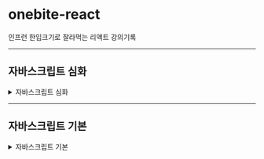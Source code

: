 # onebite-react

인프런 한입크기로 잘라먹는 리액트 강의기록

---

## 자바스크립트 심화

<details>
<summary>자바스크립트 심화</summary>
<div markdown="1">

<details>
<summary>Truthy & Falsy</summary>
<div markdown="1">

### 1. Truthy & Falsy

- 참이나 거짓을 의미하지 않는 값도, 조건문 내에서 참이나 거짓으로 평가하는 특징

#### 1) Falsy한 값

- undefined
- null
- 0
- -0
- NaN
- ""
- 0n

```javascript
let f1 = undefined;
let f2 = null;
let f3 = 0;
let f4 = -0;
let f5 = NaN;
let f6 = "";
let f7 = 0n;
```

#### 2) Truthy한 값

- 7가지 falsy한 값 제외하고 나머지 모든 값

- 문자열 "hello"
- 숫자 123
- 배열 []
- 객체 {}
- 함수 () => {}

```javascript
let t1 = "hello";
let t2 = 123;
let t3 = [];
let t4 = {};
let t5 = () => {};
```

#### 활용

```javascript
function printName(person) {
  console.log(person.name);
}

let person; // undefined
printName(person); // type 에러 undefined으로 부터 프로퍼티 읽을 수 없다

person = null;

function printName2(person) {
  if (person === undefined) {
    // || person === null 로 조건 추가해야함 > 너무 복잡하기 때문에  not 연산자 사용 !person
    console.log("person의 값이 없음");
    return; // return 조건에 맞으면 아래 함수로 접근하지 못하도록 종료
  }
  console.log(person.name); // 매개변수가 null일때 false가 되어 콘솔 실행
}
```

</div>
</details>

<details>
<summary>단락평가(short-circuit Evaluation)</summary>
<div markdown="1">

### 2. 단락평가(short-circuit Evaluation)란?

- and 나 or 같은 논리연산식에서 해당 연산의 결과를 확정 할 수 있다면 두번째 피연산자에는 접근하지 않는 자바스크립트의 특징
- 단락평가를 이용하면 조건문을 사용하지 않고도 특정 상황에서 함수를 호출하지 않도록 방지하거나 어떤 값들을 굳이 계산하지 않도록 제한하는 등 다양한 기능 개발 가능함

```javascript
function returnFalse() {
  console.log("False 함수");
  return false; // falsy한 값
}

function returnTrue() {
  console.log("True 함수");
  return true;
}

console.log(returnFalse() && returnTrue()); // "False 함수", false 출력
// -> and는 모두 true일때 true를 출력하고 하나라도 false라면 false를 출력 하게 되기 때문에
// 첫번째 연산자가 false이면 다음 연산자 결과가 뭔든 false를 출력하기 때문에 다음 연산자에 접근 하지 않음 > 단락평가 작동

console.log(returnTrue() || returnFalse()); // "True 함수", true 출력
// -> or은 둘중 하나가 true일때 true를 출력하고 둘다 false라면 false를 출력 하게 되기 때문에
// 첫번째 연산자가 Ture이면 다음 연산자 결과가 뭔든 Ture를 출력하기 때문에 다음 연산자에 접근 하지 않음 > 단락평가 작동
```

#### 단락 평가 활용 사례

```javascript
function printName(person) {
  // if (!person) {
  //   console.log("person에 값이 없음");
  //   return;
  // }
  // console.log(person.name);

  // => 단략 평가를 활용하여 축약됨
  console.log(person && person.name);
}

printName(); // person이 undefined falsy한 값이기 때문에 person.name까지 접근 안함

function printName2(person) {
  const name = person && person.name;
  console.log(name || "person의 값이 없음");
}

printName2(); // undefined이 전달되서 and 연산자에서 name이 undefined truthy한 문자열 "person의 값이 없음" 출력
printName2({ name: "이정현" }); // and 연산자에서 truthy person.name값이 name 변수에 저장되고 or 연산자에서 name 변수가 truthy한 값이라 이정환 출력
```

</div>
</details>

<details>
<summary>구조 분해 할당</summary>
<div markdown="1">

#### 1) 배열의 구조 분해 할당

```javascript
let arr = [1, 2, 3];

// let one = arr[0];
// let two = arr[1];
// let three = arr[2];
// 각각의 변수들에 하나하나 할당해줘야 하는 불편함
// => 구조분해 할당으로 해결

let [one, two, three, four, five = 5] = arr;

console.log(one, two, three, four, five);
// 1, 3, 3, undefined, 5
```

#### 2) 객체의 구조 분해 할당

```javascript
let person = {
  name: "이정현",
  age: 27,
  hobby: "테니스",
};

let { name, age: myAge, hobby, extra = "hellow" } = person;

console.log(name, myAge, hobby, extra); // 이정한 27 테니스 hellow
```

#### 3) 객체 구조 분해 할당을 이용해서 함수의 매개변수를 받는 방법

```javascript
const func = ({ name, age, hobby, extra }) => {
  console.log(name, age, hobby, extra); // 이정한 27 테니스 undefined
};

func(person);
```

</div>
</details>

<details>
<summary>Spread 연산자 & Rest 매개변수</summary>
<div markdown="1">

### 3. Spread 연산자 & Rest 매개변수란?

#### 1) Spread 연산자

- spread : 흩뿌리다, 펼치다 라는 뜻
- 객체나 배열에 저장된 여러개의 값을 개별로 흩뿌려주는 역할

```javascript
let arr1 = [1, 2, 3];
// let arr2 = [4, arr1[0], arr1[1], arr1[2], 5, 6];
let arr2 = [4, ...arr1, 5, 6]; //...가 spread 연산자
console.log(arr2); // [4, 1, 2, 3, 5, 6]

let obj1 = {
  a: 1,
  b: 2,
};

let obj2 = {
  ...obj1,
  c: 3,
  d: 4,
};

console.log(obj2); // { a: 1, b: 2, c: 3, d: 4 }

function funcA(p1, p2, p3) {
  console.log(p1, p2, p3); // [1, 2, 3]
}

funcA(...arr1); // 각각 풀어해쳐저서 잘 할당됨
```

#### 2) Rest 매개변수

- rest : 나머지 매개변수
- 여러개의 매개변수를 받아야 할때 배열로 한번에 받아 올 수 있게 해주는 문법

```javascript
function funcB(...rest) {
  console.log(rest);
}

funcB(...arr1);

// 배열에서 첫번째 인수는 one에서 저장, 두번째 인수는 two에 저장 나머지 ...rest
// rest 매개변수 뒤에는 추가적으로 매개변수 선언 할 수 없다. 이유는 rest는 나머지 변수를 저장하기 때문에
// 반드시 rest라는 단어 쓸 필요 없음 ...만 붙으면 rest 변수로 사용 가능

function funcB(one, two, ...rest) {
  console.log(rest);
}

funcB(...arr1);
```

</div>
</details>

<details>
<summary>원시타입 vs 객체타입</summary>
<div markdown="1">

### 4. 원시타입 vs 객체타입

#### 1) 원시타입

- Number, String, Boolean 등... 값 자체로써 변수에 저장되고 복사 된다.
- 값이 변경되면 메모리에 있는 값이 수정되는 것이 아니라 새로운 메모리에 변수 저장되어 불변값이라 함

```javascript
let p1 = 1;
let p2 = p1;

p2 = 2;
```

#### 2) 객체타입

- Object, Array, Function등...
- 참조값을 통해 변수에 저장되고 복사된다.
- o2 변수가 o1을 바라보고 있기 때문에 o2의 값이 변경되면 메모리 o1의 원본값이 변경되서 가변값이다
- 객체 타입의 값을 변경할 때 의도치 않게 값이 수정될 수 있다. 사이드 이펙트 : 의도하지 않았는데 다른 값의 변화를 가저오는 현상
- 참조값이 아닌 프로퍼티 기준으로 비교하고 싶다면 JSON.stringify()같은 객체를 문자열로 형 변환하는 함수를 사용하여 비교

```javascript
let o1 = { name: "이정환" };
let o2 = o1; // 얕은 복사 객체의 참조값을 복사 -> 원본 객체가 수정될 수 있어 위험
let o3 = { ...o1 }; // 갚은 복사 새로운 객체를 생성하면서 프로퍼티만 따로 복사 -> 원본 객체가 수정될 일 없이 안전함

o2.name = "홍길동";

console.log(o1 === o2); // true 서로 같은 참조값을 가지기 때문에 -> 얕은 비교
console.log(o1 === o3); // False 객체간의 비교연산은 참조값을 기준으로 이뤄지기 때문에 서로 다른 참조값을 가짐으로 false 출력

JSON.stringify(o1) === JSON.stringify(o2); // -> 깊은 비교
```

</div>
</details>

<details>
<summary>반복문으로 배열과 객체 순회하기</summary>
<div markdown="1">

### 5. 반복문으로 배열과 객체 순회하기

#### 순회(lteration)이란?

- 배열, 객체에 저장된 여러개의 값에 순서대로 하나씩 접근하는 것을 말함

#### 1) 배열 순회

##### a. 배열 인덱스

```javascript
let arr = [1, 2, 3];

for (let i = 0; i < arr.length; i++) {
  console.log(arr[i]);
}

let arr2 = [4, 5, 6, 7, 8];

for (let i = 0; i < arr2.length; i++) {
  console.log(arr2[i]);
}
```

##### b. for of 반복문

```javascript
let arr = [1, 2, 3];

for (let item of arr) {
  console.log(item);
}
```

#### 2) 객체 순회

##### a. Object.keys

- 객체에서 key 값들만 뽑아서 새로운 배열로 반환

```javascript
let saram = {
  name: "이정환",
  age: 27,
  hobby: "테니스",
};

let keys = Object.keys(person);

for (let i = 0; i < keys.length; i++) {
  console.log(keys[i]);
}

for (let key of keys) {
  console.log(key, saram[key]);

  const value = saram[key];
  console.log(key, value);
}
```

##### b. Object.values

- 객체에서 value 값들만 뽑아서 새로운 배열로 반환

```javascript
let values = Object.values(saram);

for (let value of values) {
  console.log(value);
}

// 2.3 for in
for (let key in saram) {
  const value = saram[key];
  console.log(key, value);
}
```

</div>
</details>

<details>
<summary>배열 메서드 1. 요소 조작</summary>
<div markdown="1">

### 5. 반복문으로 배열과 객체 순회하기

#### 1) push

- 배열의 맨 뒤에 새로운 요소를 추가

```javascript
let arr1 = [1, 2, 3];
arr1.push(4);
const newLength = arr1.push(4, 5, 6, 7);

console.log(arr1); // 1, 2, 3, 4
console.log(newLength); // 7
```

#### 2) pop

- 배열 맨 뒤에 요소 제거하고 반환

```javascript
let arr2 = [1, 2, 3];
const popedItem = arr2.pop();
console.log(popedItem); // 1, 2
```

#### 3) shift

- 배열의 맨 앞에 있는 요소를 제거, 반환

```javascript
let arr3 = [1, 2, 3];
const shiftedItem = arr3.shift();
console.log(shiftedItem); // 1, 2
```

#### 4) unshift

- 배열의 맨 앞에 새로운 요소를 추가하는 메서드

```javascript
let arr4 = [1, 2, 3];
arr4.unshift(0);
const newLength2 = arr4.unshift(0);
console.log(arr4); // 0, 1, 2, 3
console.log(newLength2); // 4
```

**※주의사항**
<br>
_shift/unshift는 push/pop보다 느리게 작동 하는데 그 이유는 배열은 인덱스를 기반으로 순차적으로 작동하는데 push/pop은 배열 맨뒤의 인덱스를 추가/제거하거나 되어 큰 문제가 없음지만 shift/unshift는 배열의 맨 앞을 추가/제거하기 때문에 인덱스를 새롭게 적용하기 때문에 더 느리게 작용함_

#### 5) slice

- 마치 가위처럼 배열의 특정 범위를 잘라내서 새로운 배열로 반환
- slice(시작index, 끝index + 1) -> 두번째 인수 생략시 시작부터 마지막까지 자름

```javascript
let arr5 = [1, 2, 3, 4, 5];
let sliced = arr5.slice(2, 5); // arr5.slice(2) 동일한 값
let sliced2 = arr5.slice(2);
let sliced3 = arr5.slice(-1); // 뒤에서 부터 1개만 잘라라
let sliced4 = arr5.slice(-3); // 뒤에서 부터 3개 잘라라

console.log(sliced); // 3, 4, 5
console.log(sliced2); // 3, 4, 5
console.log(sliced3); // 5
console.log(sliced4); // 3, 4, 5
console.log(arr5); // 1, 2, 3, 4, 5 원본 변경 안됨
```

#### 6) concat

- 두개의 서로 다른 배열을 이어 붙여서 새로운 배열로 만듬

```javascript
let arr6 = [1, 2];
let arr7 = [3, 4];
let concatArr = arr6.concat(arr7);

console.log(concatArr); // 1, 2, 3, 4
```

</div>
</details>

</div>
</details>

---

## 자바스크립트 기본

<details>
<summary>자바스크립트 기본</summary>
<div markdown="1">

<details>
<summary>변수와 상수</summary>
<div markdown="1">

### 1. 변수와 상수

값을 저장하는 **박스**와 같은 역할을 합니다.

- 선언한다: 변수/상수를 만들 때 이름을 붙이고 값을 정함
- 초기화 한다: 선언된 변수/상수에 저장할 초기값을 할당
- 네이밍/명명: 변수/상수에 이름을 붙임
- 같은 블록 범위에서 중복된 이름으로 다시 선언할 수 없음

#### 1) 변수

- 변수는 언제든지 값의 변경이 가능
- 값이 변경 가능하기 때문에 초기값을 설정하지 않아도 됨
- 초기값을 설정하지 않으면 값이 없다는 의미인 undefined가 출력

```javascript
let age = 27; // age로 변수 선언하고 27값을 주어 초기화
let age; // undefined로 출력, 중복이름 선언 불가

age = 30; // 변수 값 변경
```

#### 2) 상수

- 변수와 다르게 선언 한 후에는 값을 변경 할 수 없음 초기화된 값 유지
- 변경 할 수 없거나 변하지 않아야 할 때 사용하여 선언
- 값을 변경 할 수 없기 때문에 초기화가 반드시 필요

```javascript
const birth = "1990. 11. 21"; // birth로 선언하고 초기화 반드시
const birth; // 초기화 선언 하지않으면 오류 초기화 반드시

birth = "1997. 11. 21"; // 변경 불가능 오류
```

#### 3) 네이밍 규칙/변수 명명규칙

1. $, \_ 제외한 기호는 사용 할 수 없다.
2. 숫자로 시작할 수 없다.
3. 예약어(문법용어)를 사용할 수 없다.
4. 협업을 위해 의미있는 단어의 조합으로 네이밍 짖기
</div>
</details>

<details>
<summary>자료형(Type)</summary>
<div markdown="1">

### 2. 자료형(Type)

동일한 속성이나 특성을 가진 원소들의 집합

#### 1) 원시타입 : 프로그래밍에 있어 기본적인 타입

##### a. number

- 양수 무한대 infinity
- 음수 무한대 -infinity
- 수치연산 실패 결과값 NaN(not a number) (ex: 문자열 + 숫자 같은 말도 안되는 연산 하면 나옴

##### b. string

- ${변수/상수명}`을 활용하여 스트링에 변수 적용

```javascript
let myName = "윤혜경";
let myCompany = "aicess";

let introduceText = `${myName}은 ${myLocation}에 다닙니다.`;
```

##### c. boolean

- 참/거짓

```javascript
let isSwitchOn = true; // 스위치가 on이면 true 이다 \
let isEmpty = false;

// boolean 변수명은 'is = ~이다' 를 붙임
```

##### d. null

- 아무것도 없는 상태

```javascript
let empty = null;
```

##### e. undefined

- 값이 할당 안된 상태

```javascript
let empty;

console.log(empty); // undefined 출력
```

#### 2) 객체타입

##### a. object

- array
- function
- RegexExp
</div>
</details>

<details>
<summary>형 변환(Type Casting)</summary>
<div markdown="1">

### 3. 형 변환(Type Casting)

값의 타입을 다른 타입으로 변경

#### 1) 묵시적 형 변환 (암묵적) : 자바스크립트 엔진이 알아서 형 변환

- 특정 하나의 변수의 값을 형변환 했을때 오류가 나지않고 연산이 잘 될 수 있는 경우에 만 묵시적 형 변환이 일어남

```javascript
let num = 10;
let str = "20";

const result = num + str;
console.log(result); // 1020 출력 -> num이 string으로 js가 알아서 형 변환
```

#### 2) 명시적 형 변환 : 개발자가 직접 형 변환을 일으킴

- 내장함수(js 기본적 제공 함수)등을 이용해 직접 형 변환 실시

##### a. 문자열 → 숫자

```javascript
let str1 = "10";
let strToNum1 = Number(str1);

let str2 = "10개";
let strToNum2 = parseInt(str2);

console.log(strToNum1); // 10
console.log(strToNum2); // 10
```

##### b. 숫자 → 문자

```javascript
let num1 = 20;
let numToStr1 = String(str1);

console.log(numToStr1 + "입니다."); // 20입니다.
```

</div>
</details>

<details>
<summary>연산자(Operator)</summary>
<div markdown="1">

### 4. 연산자(Operator)란?

- 프로그래밍에서의 다양한 연산을 위한 기호, 키워드

#### 1) 대입 연산자 : ex) let var1 = 1; 에서 =이 대입연산자

#### 2) 산술 연산자 : +, -, \*, /, %

#### 3) 복합 대입 연산자

```javascript
let num = 10;
num = num + 20; //을 줄여서
num += 20; // 으로 사용하는 것 +=는 복합 대입 연산자
num -= 20; // -10
num *= 20; // 200
num /= 20; // 0.5
num %= 20; // 1
```

#### 4) 증감 연산자

```javascript
let num = 10;
num++; //1만 증감 변수명 뒤에 ++하면 라인이 끝나고 증감
console.log(num); // 11 후위연산

let num2 = 10;
console.log(num++); // 10출력 다음라인 되어야 1추가
// 해당라인에 증감 하고 싶다면 복합대행 연산자 사용 하거나
console.log((num2 += 1)); // 11
console.log(++num2); // 11 전위연산 라인에 바로 적용

let num3 = 10;
console.log(--num3); // 9 전위연산
console.log(num3--); // 9 후위연산
console.log(num3); // 8 후위연산 적용됨
```

#### 5) 논리 연산자 : boolean 값을 다룰때 사용

- or : true || false 둘중 하나만 참
- and : ture && false 둘다 참
- not : !ture 반대

```javascript
let or = true || false; // 둘중 하나만 조건이 true면 true
let and = true && false; // 둘다 true여야 하는데 아니여서 false 출력
let not = !true; // ture의 반대

console.log(or, and, not); // true, false, false
```

#### 6) 비교 연산자 : 두개의 값을 비교하는 연산자

- === : 서로 값과 자료형 타입이 같은 지 비교
- !== : 서로 값이 같지 않은 지 비교
- == : 자료형 타입은 비교하지 않고 값이 같은 지 만 비교
- `>, <` : 대/소 비교
- `>=, <=` : 크거나 같은, 작거나 같은 값의 비교

```javascript
let comp1 = 1 === 2;
let comp2 = 1 !== 2;
let comp3 = 1 === "1";
let comp4 = 1 == "1";

console.log(comp1); // 값이 달라서 false
console.log(comp2); // 같지 않아서 true
console.log(comp3); // 자료형 타입이 달라서 false
console.log(comp4); // 자료형은 비교하지 않고 값만 비교 하기 때문에 true

let comp5 = 2 > 1; // 2보다 작음 true
let comp6 = 2 < 1; // 2보다 크지 않음 false

let comp7 = 2 >= 2; // 2보다 작거나 같음 true
let comp8 = 2 <= 2; // 2보다 크거나 같음 true
```

#### 7) null 병합 연산자 : 존재하는 값을 추려내는 연산자

- null, undefined가 아닌 값을 찾아내는 연산자

```javascript
let var1;
let var2 = 10;
let var3 = 20;

let var4 = var1 ?? var2; // 양쪽 피연산자(참여하는)값 중에 null, undefined가 아닌 값을 찾아내서 var4에 저장
console.log(var4); // 10

let var5 = var1 ?? var3;
console.log(var5); // 20

let var6 = var2 ?? var3; // 피연산자가 둘다 null, undefined가 아닌경우 처음에 적힌 var2값 저장
console.log(var6); // 10
let var7 = var3 ?? var2; // 피연산자가 둘다 null, undefined가 아닌경우 처음에 적힌 var3값 저장
console.log(var7); // 20

let userName = "윤혜경"; // let userName; 선언되면 Console.log에 굥굥이 출력
let userNicName = "굥굥이";
let displayName = userName ?? userNicName; // userName이 존재한다면 userName값을 저장하고, userName값이 없다면 userNicName의 값이 저장됨
console.log(displayName); // 윤혜경
```

#### 8) type of 연산자 : 값의 타입을 문자열로 변환하는 기능을 하는 연산자

- null, undefined가 아닌 값을 찾아내는 연산자

```javascript
let var8 = 1; // 자바스크립트 변수는 숫자값을 넣고 변수에 문자값을 넣는게 가능 변수 타입이 고정되어 있지 않음
var8 = "hellow";

let t1 = typeof var8; // hellow라는 문자열이기 때문에
console.log(t1); // string
```

#### 9) 삼항 연산자 : 항을 3개 사용하는 연산자

- 항을 3개 사용하는 연산자
- 조건식을 이용해서 참, 거짓일 때의 값을 다르게 반환
- 항이란? userName ?? userNicName 이 식에서 userName, userNicName이 각각 항이고, userName ?? userNicName는 2항

```javascript
let var9 = 10;

// 요구사항 : 변수 res에 var9의 값이 짝수-> "짝", 홀수-> "홀"
let res = var9 % 2 === 0 ? "짝수" : "홀수";
console.log(res); // 짝수
```

</div>
</details>

<details>
<summary>조건문(Conditional Statement)</summary>
<div markdown="1">

### 5. 조건문(Conditional Statement)이란?

특정 조건을 만족했을 때에만 실행되는 코드를 작성하기 위한 문법
대표적으로 if, switch 조건문

#### 1) if

```javascript
let num = 10;
if (num >= 10) {
  // 조건이 참
  console.log("num은 10 이상입니다.");
  console.log("조건이 참 입니다!");
} else if (num >= 5) {
  // 첫번째 조건이 만족되지 않을 때
  // else if는 갯수 제한이 없음
  console.log("num은 3이상 입니다.");
} else if (num >= 3) {
  console.log("num은 3 이상입니다.");
} else {
  // 조건 거짓  else: 그렇지 않으면
  console.log("조건이 거짓입니다!");
}
```

#### 2) switch

- if문과 기능 자체는 동일
- 다수의 조건을 처리할 때 if보다 더 직관적

```javascript
let animal = "cat"; // 어떠한

switch (
  animal // animal 변수 조건과 맞는 case를 위에서 부터 아래로 쭉 내려오며 비교함 그래서 모든 코드 수행되어 모든 콘솔 다 실행
) {
  case "cat": {
    console.log("고양이");
    break; // 조건이 되면 switch문 종료
  }
  case "dog": {
    console.log("강아지");
    break;
  }
  case "bear": {
    console.log("곰");
    break;
  }
  case "snake": {
    console.log("뱀");
    break;
  }
  case "tiger": {
    console.log("호랑이");
    break;
  }
  default: {
    // 모든 조건에 일치하는 case가 없을 때 (if문의 else 같은 기능)
    console.log("그런 동물은 전 모릅니다.");
  }
}
```

</div>
</details>

<details>
<summary>반복문(Loop, Iteration)</summary>
<div markdown="1">

### 6. 반복문(Loop, Iteration)이란?

어떠한 동작을 반복해서 수행할 수 있도록 만들어 주는 문법

#### 1) for문

- 초기식 : for문 내부에서 사용하는 특별한 변수(반복이 몇번 카운트 -> 카운트변수 라고 부름)를 초기화
- 조건식 : 반복문이 언제까지 반복할 것인지 참일 때만 반복, 거짓일 때 반복 멈춤
- 증감식 : 매번 반복마다 카운터 변수를 증감시키는 역할 -> 몇번 반복되었는 지 알 수 있음

```javascript
for (let idx = 0; idx < 5; idx++) {
  // 초기식; 조건식; 증감식; 순서로 작성 idx 변수가 5보다 미만일 때 까지 반복수행하고 매 반복마다 idx값을 1씩 증가 (0, 1, 2, 3, 4)
  console.log("반복문"); // 4 반복문
  console.log(idx); // 0, 1, 2, 3, 4
}

// idx의 값이 5이상이 되면 종료하고 싶은데 조건식을 건들이지 않고 하는 방법
for (let idx = 0; idx <= 10; idx++) {
  console.log("반복문"); // 4 반복문
  console.log(idx); // 0, 1, 2, 3, 4, 5

  if (idx >= 5) {
    break;
  }
}

// 반복의 회차를 건너뛰는 방법
for (let idx = 0; idx <= 10; idx++) {
  if (idx % 2 === 0) {
    continue; // 조건의 true면 해당 회차에서 아래의 조건문이 실행되지 않고 다음 회차로 넘어가서 실행됨
  }

  if (idx >= 5) {
    break;
  }

  console.log(idx); // 1, 3, 5
}
```

</div>
</details>

<details>
<summary>함수</summary>
<div markdown="1">

### 7. 함수

공통으로 자주 사용되는 유사한 코드들을 묶어 이름을 붙이고 해당 기능이 필요 할 때 함수의 이름 만 불러서 간단하고 간결하게 기능을 가저다 쓸 수 있도록 하는 자바스크립트 문법

- 함수선언 : 함수를 새롭게 만드는 행위 선언했다고 실행되는게 아님
- 함수호출 : 함수 실행
- 함수가 호출되면 선언한 함수 내부로 실행 순서가 넘어감

  1. 함수선언
  2. 호출전 콘솔 실행
  3. greating 함수 실행
  4. 포탈을 타고 넘어가는 것처럼 greating 함수 내부 실행
  5. 호출 후 콘솔 실행

- 중첩함수 : 함수 안에 또 다른 함수 가능
- 매개변수 : 선언하고 싶은 변수에 전달받은 인수를 저장 함수 내부에서 사용
- 인수 : 함수 호출할 때 정해준 매개변수의 값
- 호이스팅 : 끌어올리다 라는 뜻 내부적으로 자바스크립트에서 알아서 끌어올려 실행함 호이스팅 덕분에 유연하게 코딩 가능(함수의 호출보다 함수를 아래에 두어도 문제없이 실행됨)

```javascript
function greating() {
  console.log("안녕하세요");
}

console.log("호출 전");

greating(); // 소괄호 반드시 작성

console.log("호출 후");

function getAear(width, height) {
  // 선언하고 싶은 변수 선언 width 에 10 저장, height에 20저장 매개변수
  let area = width * height;

  console.log(area); // 200

  // 중첩함수
  function another() {
    console.log("another"); // another
  }

  another(); // 중첩함수 호출 // another

  return area; // 반환값
}

let area1 = getAear(10, 20); // 반환값을 변수에 담아 활용 가능
console.log(area1); // 200

getAear(10, 20); // 인수 전달
getAear(30, 20); // 인수 전달
getAear(120, 200); // 인수 전달

// 호이스팅으로 함수호출이 함수선언보다 윗라인에 있어도 실행됨
getAear(10, 20);

function getAear(width, height) {
  let area = width * height;

  console.log(area);

  function another() {
    console.log("another");
  }

  another();

  return area;
}
```

#### 1) 화살표 함수

```javascript
let varC = () => {
  return 1;
};
console.log(varC()); // 1

// 더 간결하게 표현
let varD = () => 1;
console.log(varD()); // 1

let varE = (value) => {
  console.log(value);
  return value + 1;
};
console.log(varE(10)); // 11
```

#### 2) 콜백함수

- 자신이 아닌 다른 함수에 인수로써 전달된 함수를 의미
- 콜백함수는 main 함수애서 원하는 타이밍에 실행 가능
- 콜백함수를 활용하면 더 효율적인 코드 생성

```javascript
// 1. 콜백 함수

function main(value) {
  console.log(1);
  console.log(2);
  value();
  console.log("end");
}

function sub() {
  // 인수로 전달되는 함수 콜백함수
  console.log("sub");
}

main(sub); // console에 sub 함수 출력
// 1 > 2 > sub > end 순서로 출려되어 콜백함수는 main 함수가 언제든지 원하는 타이밍에 실행 가능함

main(function sub1() {
  // 익명함수 형식으로 사용 가능
  console.log("sub");
});

// 2. 콜백함수 응용

function repeat(count) {
  for (let idx = 1; idx <= count; idx++) {
    console.log(idx);
  }
}

function repeatDouble(count) {
  for (let idx = 1; idx <= count; idx++) {
    console.log(idx * 2);
  }
}

repeat(5); // 1 > 2 > 3 > 4 > 5 순서로 출력
repeatDouble(5); // 2 > 4 > 6 > 8 > 10 순서로 출력

// 구조가 흡사한 함수들을 만들 때 마다 복붙하여 작업하면 중복 코드를 발생시켜 좋지 않은 함수 > 콜백함수를 활용하면 더 효율적인 코드 생성

function repeat(count, callback) {
  for (let idx = 1; idx <= count; idx++) {
    callback(idx);
  }
}

repeat(5, function (idx) {
  console.log(idx); // 1 > 2 > 3 > 4 > 5 순서로 출력
});

// 더블 기능
repeat(5, (idx) => {
  console.log(idx * 2); // 2 > 4 > 6 > 8 > 10 순서로 출력
});

// 트리플 기능
repeat(5, (idx) => {
  console.log(idx * 3); // 3 > 6 > 9 > 12 > 15 순서로 출력
});
```

</div>
</details>

<details>
<summary>스코프(scope)</summary>
<div markdown="1">

### 8. 스코프(scope)란?

- 우리말로 "범위"를 뜻함
- 변수나 함수에 접근하거나 호풀할 수 있는 범위를 말함

#### 1) 전역 스코프

- 전체 영역에서 접근 가능

```javascript
let a = 1; // 전역

function funcA() {
  console.log(a);
}

funcA(); // 1 출력
```

#### 2) 지역 스코프

- 특정 영역에서 만 접근 가능
- 조건문, 반복문 안에서의 함수 선언식은 지역 스코프를 가지지 않음

```javascript
function funcA() {
  let b = 2; // 지역

  function funcB() {} // 함수 선언식 안에서 지역 스코프
}

console.log(b); // 스코프 외부 출력으로 오류 발생
funcB(); // 스코프 외부 출력으로 오류 발생

if (true) {
  let c = 1;
  function funcC() {
    // 조건문 안에서 함수 선언식은 지역 스코프를 가지지 않음
    console.log(33);
  }
}

console.log(c); // 스코프 외부 출력으로 오류 발생
funcC(); // 33 출력

for (let i = 0; i < 10; i++) {
  let d = 1;
  function funcD() {
    // 반복문 안에서 함수 선언식은 지역 스코프를 가지지 않음
    console.log(44);
  }
}

console.log(i); // 스코프 외부 출력으로 오류 발생
funcD(); // 44 출력
```

</div>
</details>

<details>
<summary>객체(Object)</summary>
<div markdown="1">

### 9. 객체(Object)란?

- 원시 타입이 아닌 객체 타입의 자료형(DataType)
- 여러가지 값을 동시에 저장할 수 있는 자료형을 의미
- array, function, regexExp
- 객체를 이용하면 현실세계에 존재하는 어떤 사물이나 개념을 표현하기 용이함

#### 1) 객체 생성

```javascript
let obj1 = new Object(); // 내장함수 객체 생성자
let obj2 = {}; // 객체 리터럴 > 간결하기 때문에 대부분 객체 생성
```

#### 2) 객체 프로퍼티

```javascript
let person = {
  name: "이정환", // 객체의 정보값을 객체 프로퍼티(property) = 객체 속성 이라고 부름
  age: 27, // 프로퍼티는 key: value로 구성
  hobby: "테니스",
  job: "FE Developer",
  extra: {},
  10: 20, // 숫자 값도 키로 사용 가능
  "like a cat": 20, //띄어쓰기가 포함된 키는 문자열 변환
};
```

#### 3) 객체 프로퍼티를 다루는 방법

##### a. 특정 프로퍼티에 접근

```javascript
// - (점 표기법)

let name = person.name;
console.log(name); // 이정환

let name2 = person.name2;
console.log(name); // 존재하지 않는 프로퍼티 접근하면 undefind 출력

// - (괄호 표기법) 동적으로 프로퍼티를 변화시키면서 가저와야 할 때 사용

let age = person["age"]; // 문자열로 명시
console.log(age); // 27

let property = "hobby";
let hobby = person[property];
console.log(hobby); // 테니스
```

##### b. 새로운 프로퍼티 추가

```javascript
person.job = "fe developer";
person["favoriteFood"] = "떡볶이";

console.log(person); // favoriteFood: 떡볶이 추가되어 나옴
```

##### c. 프로퍼티 수정

```javascript
person.job = "educator";
person["favoriteFood"] = "초콜릿";

console.log(person); // job: educator, favoriteFood: 초콜릿 변경되어 나옴
```

##### b. 프로퍼티 삭제

```javascript
delete person.job;
console.log(person); // job 삭제하고 나옴
```

##### e. 프로퍼티의 존재 유무를 확인

```javascript
// - (in 연산자)
let result1 = "name" in person; // name 키가 person에 들어있나?
let result2 = "cat" in person; // cat 키가 person에 들어있나?
console.log(result1); // true
console.log(result2); // false
```

##### f. 상수 객체

- 상수는 기본적으로 새로운 값을 할당하지 못하지만 저장된 객체 프로퍼티를 수정하는건 괜찮음

```javascript
const animal = {
  type: "고양이",
  name: "나비",
  color: "black",
};

animal.age = 2; // 추가
animal.name = "까망이"; // 수정
delete animal.color; // 삭제

console.log(animal); // age: 2(추가), name: "까망이"(수정), type: "고양이", color 삭제

animal = 123; // 불가
```

##### g. 메서드

- 객체 프로퍼티 중 값이 함수인 프로퍼티

```javascript
const person = {
  name: "이정현",
  sayHi: function () {
    console.log("안녕");
  },
  sayHi: () => {
    console.log("안녕");
  },
  // 메서드 선언
  sayHi() {
    console.log("안녕");
  }, // 함수 프로퍼티로 동작 정의
};

person.sayHi(); // 안녕
person["sayHi"]();
```

</div>
</details>

<details>
<summary>배열(Array)</summary>
<div markdown="1">

### 10. 배열(Array)란?

- 여러개의 값을 순차적으로 담을 수 있는 자료 형

#### 1) 배열 생성

```javascript
let arrA = new Array(); // 배열 생성자
let arrB = []; // 배열 리터럴 (자주 사용)

let arrC = [1, 2, 3, 4, true, "hello", null, undefined, () => {}, {}, []];
```

#### 2) 배열 요소 접근

```javascript
let item1 = arrC[0]; // 인덱스 사용
let item2 = arrC[1];
arrC[0] = "hello";

console.log(arrC); //인덱스 0에 "hello"로 변경
```

</div>
</details>

---
